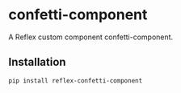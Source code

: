 # confetti-component

A Reflex custom component confetti-component.

## Installation

```bash
pip install reflex-confetti-component
```